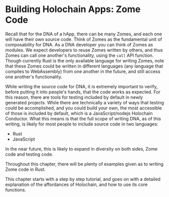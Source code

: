 # Building Holochain Apps: Zome Code

Recall that for the DNA of a hApp, there can be many Zomes, and each one will have their own source code. Think of Zomes as the fundamental unit of composability for DNA.  As a DNA developer you can think of Zomes as modules. We expect developers to reuse Zomes written by others, and thus Zomes can call one another's functionality, using the `call` API function. Though currently Rust is the only available language for writing Zomes, note that these Zomes could be written in different languages (any language that compiles to WebAssembly) from one another in the future, and still access one another's functionality.

While writing the source code for DNA, it is extremely important to verify, before putting it into people's hands, that the code works as expected. For this reason, there are tools for testing included by default in newly generated projects. While there are technically a variety of ways that testing could be accomplished, and you could build your own, the most accessible of those is included by default, which is a JavaScript/nodejs Holochain Conductor. What this means is that the full scope of writing DNA, as of this writing, is likely for most people to include source code in two languages:
- Rust
- JavaScript

In the near future, this is likely to expand in diversity on both sides, Zome code and testing code.

Throughout this chapter, there will be plenty of examples given as to writing Zome code in Rust.

This chapter starts with a step by step tutorial, and goes on with a detailed explanation of the affordances of Holochain, and how to use its core functions.
